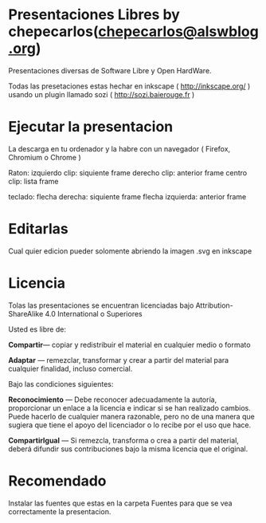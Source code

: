 Presentaciones Libres by chepecarlos(chepecarlos@alswblog.org)
====================

Presentaciones diversas de Software Libre y Open HardWare.

Todas las presetaciones estas hechar en inkscape ( http://inkscape.org/ ) usando un plugin llamado sozi ( http://sozi.baierouge.fr )

Ejecutar la presentacion
======================

La descarga en tu ordenador y la habre con un navegador ( Firefox, Chromium o Chrome )

Raton:
izquierdo clip: siquiente frame
derecho clip: anterior frame
centro clip: lista frame

teclado:
flecha derecha: siquiente frame
flecha izquierda: anterior frame
 

Editarlas
=========

Cual quier edicion pueder solomente abriendo la imagen .svg en inkscape

Licencia
========
Tolas las presentaciones se encuentran licenciadas bajo
Attribution-ShareAlike 4.0 International o Superiores

Usted es libre de:

**Compartir**— copiar y redistribuir el material en cualquier medio o formato

**Adaptar** — remezclar, transformar y crear a partir del material para cualquier finalidad, incluso comercial.

Bajo las condiciones siguientes:

**Reconocimiento** — Debe reconocer adecuadamente la autoría, proporcionar un enlace a la licencia e indicar si se han realizado cambios. Puede hacerlo de cualquier manera razonable, pero no de una manera que sugiera que tiene el apoyo del licenciador o lo recibe por el uso que hace.

**CompartirIgual** — Si remezcla, transforma o crea a partir del material, deberá difundir sus contribuciones bajo la misma licencia que el original. 

[Attribution-ShareAlike 4.0 International]: http://creativecommons.org/licenses/by-sa/4.0/

Recomendado
===========

Instalar las fuentes que estas en la carpeta Fuentes para que se vea correctamente la presentacion.

